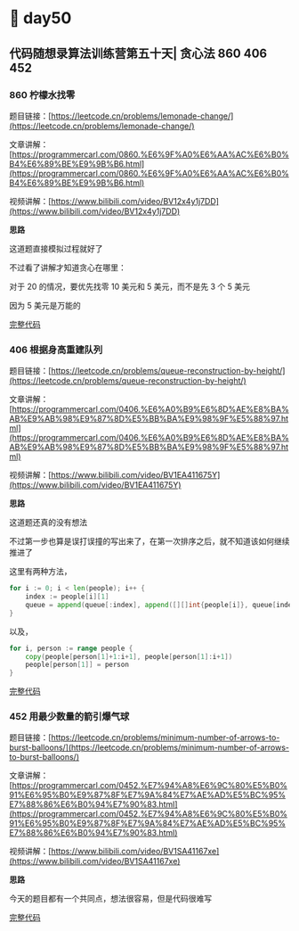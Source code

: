 # 🤨 day50

## 代码随想录算法训练营第五十天| 贪心法 860 406 452

### 860 柠檬水找零

题目链接：[https://leetcode.cn/problems/lemonade-change/](https://leetcode.cn/problems/lemonade-change/)

文章讲解：[https://programmercarl.com/0860.%E6%9F%A0%E6%AA%AC%E6%B0%B4%E6%89%BE%E9%9B%B6.html](https://programmercarl.com/0860.%E6%9F%A0%E6%AA%AC%E6%B0%B4%E6%89%BE%E9%9B%B6.html)

视频讲解：[https://www.bilibili.com/video/BV12x4y1j7DD](https://www.bilibili.com/video/BV12x4y1j7DD)

**思路**

这道题直接模拟过程就好了

不过看了讲解才知道贪心在哪里：

对于 20 的情况，要优先找零 10 美元和 5 美元，而不是先 3 个 5 美元

因为 5 美元是万能的

[完整代码](https://github.com/hd2yao/leetcode/tree/master/training/day50/0860\_lemonade\_change.go)

### 406 根据身高重建队列

题目链接：[https://leetcode.cn/problems/queue-reconstruction-by-height/](https://leetcode.cn/problems/queue-reconstruction-by-height/)

文章讲解：[https://programmercarl.com/0406.%E6%A0%B9%E6%8D%AE%E8%BA%AB%E9%AB%98%E9%87%8D%E5%BB%BA%E9%98%9F%E5%88%97.html](https://programmercarl.com/0406.%E6%A0%B9%E6%8D%AE%E8%BA%AB%E9%AB%98%E9%87%8D%E5%BB%BA%E9%98%9F%E5%88%97.html)

视频讲解：[https://www.bilibili.com/video/BV1EA411675Y](https://www.bilibili.com/video/BV1EA411675Y)

**思路**

这道题还真的没有想法

不过第一步也算是误打误撞的写出来了，在第一次排序之后，就不知道该如何继续推进了

这里有两种方法，

```go
for i := 0; i < len(people); i++ {
    index := people[i][1]
    queue = append(queue[:index], append([][]int{people[i]}, queue[index:]...)...)
}
```

以及，

```go
for i, person := range people {
    copy(people[person[1]+1:i+1], people[person[1]:i+1])
    people[person[1]] = person
}
```

[完整代码](https://github.com/hd2yao/leetcode/tree/master/training/day50/0406\_queue\_reconstruction\_by\_height.go)

### 452 用最少数量的箭引爆气球

题目链接：[https://leetcode.cn/problems/minimum-number-of-arrows-to-burst-balloons/](https://leetcode.cn/problems/minimum-number-of-arrows-to-burst-balloons/)

文章讲解：[https://programmercarl.com/0452.%E7%94%A8%E6%9C%80%E5%B0%91%E6%95%B0%E9%87%8F%E7%9A%84%E7%AE%AD%E5%BC%95%E7%88%86%E6%B0%94%E7%90%83.html](https://programmercarl.com/0452.%E7%94%A8%E6%9C%80%E5%B0%91%E6%95%B0%E9%87%8F%E7%9A%84%E7%AE%AD%E5%BC%95%E7%88%86%E6%B0%94%E7%90%83.html)

视频讲解：[https://www.bilibili.com/video/BV1SA41167xe](https://www.bilibili.com/video/BV1SA41167xe)

**思路**

今天的题目都有一个共同点，想法很容易，但是代码很难写

[完整代码](https://github.com/hd2yao/leetcode/tree/master/training/day50/0452\_minimum\_number\_of\_arrows\_to\_burst\_balloons.go)
